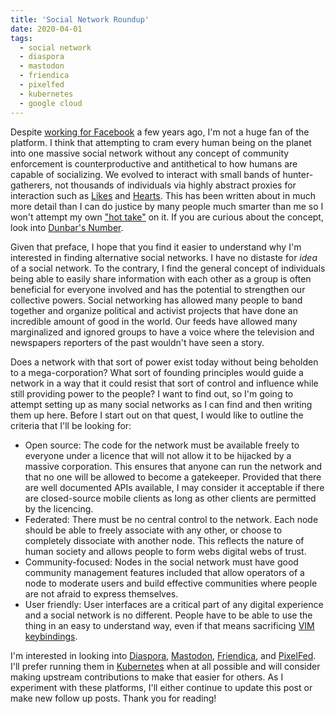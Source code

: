 ```yaml
---
title: 'Social Network Roundup'
date: 2020-04-01
tags:
  - social network
  - diaspora
  - mastodon
  - friendica
  - pixelfed
  - kubernetes
  - google cloud
---
```


Despite [working for Facebook](https://www.linkedin.com/in/brandonhighthesoftwareguy) a few years ago, I'm not a huge fan of the platform. I think that attempting to cram every human being on the planet into one massive social network without any concept of community enforcement is counterproductive and antithetical to how humans are capable of socializing. We evolved to interact with small bands of hunter-gatherers, not thousands of individuals via highly abstract proxies for interaction such as [Likes](https://facebook.com) and [Hearts](https://twitter.com). This has been written about in much more detail than I can do justice by many people much smarter than me so I won't attempt my own ["hot take"](https://en.wikipedia.org/wiki/Hot_take) on it. If you are curious about the concept, look into [Dunbar's Number](https://en.wikipedia.org/wiki/Dunbar%27s_number).

<!-- more -->

Given that preface, I hope that you find it easier to understand why I'm interested in finding alternative social networks. I have no distaste for _idea_ of a social network. To the contrary, I find the general concept of individuals being able to easily share information with each other as a group is often beneficial for everyone involved and has the potential to strengthen our collective powers. Social networking has allowed many people to band together and organize political and activist projects that have done an incredible amount of good in the world. Our feeds have allowed many marginalized and ignored groups to have a voice where the television and newspapers reporters of the past wouldn't have seen a story.

Does a network with that sort of power exist today without being beholden to a mega-corporation? What sort of founding principles would guide a network in a way that it could resist that sort of control and influence while still providing power to the people? I want to find out, so I'm going to attempt setting up as many social networks as I can find and then writing them up here. Before I start out on that quest, I would like to outline the criteria that I'll be looking for:

* Open source: The code for the network must be available freely to everyone under a licence that will not allow it to be hijacked by a massive corporation. This ensures that anyone can run the network and that no one will be allowed to become a gatekeeper. Provided that there are well documented APIs available, I may consider it acceptable if there are closed-source mobile clients as long as other clients are permitted by the licencing.
* Federated: There must be no central control to the network. Each node should be able to freely associate with any other, or choose to completely dissociate with another node. This reflects the nature of human society and allows people to form webs digital webs of trust.
* Community-focused: Nodes in the social network must have good community management features included that allow operators of a node to moderate users and build effective communities where people are not afraid to express themselves.
* User friendly: User interfaces are a critical part of any digital experience and a social network is no different. People have to be able to use the thing in an easy to understand way, even if that means sacrificing [VIM keybindings](https://www.vim.org/).

I'm interested in looking into [Diaspora](https://diasporafoundation.org/), [Mastodon](https://mastodon.social), [Friendica](https://friendi.ca/), and [PixelFed](https://pixelfed.org/). I'll prefer running them in [Kubernetes](https://kubernetes.io/) when at all possible and will consider making upstream contributions to make that easier for others. As I experiment with these platforms, I'll either continue to update this post or make new follow up posts. Thank you for reading!